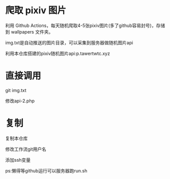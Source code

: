 # 爬取 pixiv 图片
利用 Github Actions，每天随机爬取4-5张pixiv图片(多了github容易封号)，存储到 wallpapers 文件夹。

img.txt是自动推送的图片目录，可以采集到服务器做随机图片api

利用本仓库搭建的pixiv随机图片api:p.tawertwtc.xyz

# 直接调用
git img.txt

修改api-2.php

# 复制
复制本仓库

修改工作流git用户名

添加ssh变量

ps:懒得等github运行可以服务器跑run.sh
